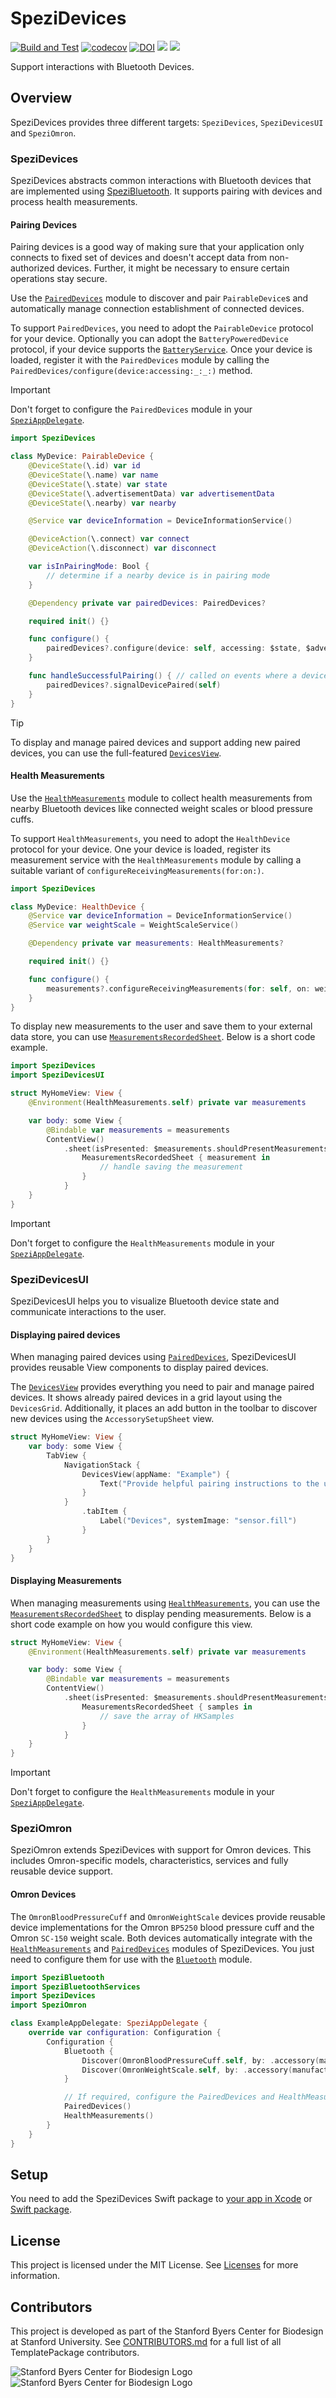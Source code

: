 <!--
                  
This source file is part of the Stanford SpeziDevices open source project

SPDX-FileCopyrightText: 2024 Stanford University and the project authors (see CONTRIBUTORS.md)

SPDX-License-Identifier: MIT
             
-->

# SpeziDevices

[![Build and Test](https://github.com/StanfordSpezi/SpeziDevices/actions/workflows/build-and-test.yml/badge.svg)](https://github.com/StanfordSpezi/SpeziDevices/actions/workflows/build-and-test.yml)
[![codecov](https://codecov.io/gh/StanfordSpezi/SpeziDevices/graph/badge.svg?token=pZeJyWYhAk)](https://codecov.io/gh/StanfordSpezi/SpeziDevices)
[![DOI](https://zenodo.org/badge/DOI/10.5281/zenodo.12627487.svg)](https://doi.org/10.5281/zenodo.12627487)
[![](https://img.shields.io/endpoint?url=https%3A%2F%2Fswiftpackageindex.com%2Fapi%2Fpackages%2FStanfordSpezi%2FSpeziDevices%2Fbadge%3Ftype%3Dswift-versions)](https://swiftpackageindex.com/StanfordSpezi/SpeziDevices)
[![](https://img.shields.io/endpoint?url=https%3A%2F%2Fswiftpackageindex.com%2Fapi%2Fpackages%2FStanfordSpezi%2FSpeziDevices%2Fbadge%3Ftype%3Dplatforms)](https://swiftpackageindex.com/StanfordSpezi/SpeziDevices)

Support interactions with Bluetooth Devices.

## Overview

SpeziDevices provides three different targets: `SpeziDevices`, `SpeziDevicesUI` and `SpeziOmron`.

### SpeziDevices

SpeziDevices abstracts common interactions with Bluetooth devices that are implemented using
[SpeziBluetooth](https://swiftpackageindex.com/StanfordSpezi/SpeziBluetooth/documentation/spezibluetooth).
It supports pairing with devices and process health measurements.

#### Pairing Devices

Pairing devices is a good way of making sure that your application only connects to fixed set of devices and doesn't accept data from 
non-authorized devices.
Further, it might be necessary to ensure certain operations stay secure.

Use the [`PairedDevices`](https://swiftpackageindex.com/stanfordspezi/spezidevices/documentation/spezidevices/paireddevices)
module to discover and pair ``PairableDevice``s and automatically manage connection establishment
of connected devices.

To support `PairedDevices`, you need to adopt the ``PairableDevice`` protocol for your device.
Optionally you can adopt the ``BatteryPoweredDevice`` protocol, if your device supports the
[`BatteryService`](https://swiftpackageindex.com/stanfordspezi/spezibluetooth/documentation/spezibluetoothservices/batteryservice).
Once your device is loaded, register it with the `PairedDevices` module by calling the ``PairedDevices/configure(device:accessing:_:_:)`` method.


> [!IMPORTANT]
> Don't forget to configure the `PairedDevices` module in
  your [`SpeziAppDelegate`](https://swiftpackageindex.com/stanfordspezi/spezi/documentation/spezi/speziappdelegate).

```swift
import SpeziDevices

class MyDevice: PairableDevice {
    @DeviceState(\.id) var id
    @DeviceState(\.name) var name
    @DeviceState(\.state) var state
    @DeviceState(\.advertisementData) var advertisementData
    @DeviceState(\.nearby) var nearby

    @Service var deviceInformation = DeviceInformationService()

    @DeviceAction(\.connect) var connect
    @DeviceAction(\.disconnect) var disconnect

    var isInPairingMode: Bool {
        // determine if a nearby device is in pairing mode
    }

    @Dependency private var pairedDevices: PairedDevices?

    required init() {}

    func configure() {
        pairedDevices?.configure(device: self, accessing: $state, $advertisementData, $nearby)
    }

    func handleSuccessfulPairing() { // called on events where a device can be considered paired (e.g., incoming notifications)
        pairedDevices?.signalDevicePaired(self)
    }
}
```

> [!TIP]
> To display and manage paired devices and support adding new paired devices, you can use the full-featured
  [`DevicesView`](https://swiftpackageindex.com/stanfordspezi/spezidevices/documentation/spezidevicesui/devicesview).

#### Health Measurements

Use the [`HealthMeasurements`](https://swiftpackageindex.com/stanfordspezi/spezidevices/documentation/spezidevices/healthmeasurements)
module to collect health measurements from nearby Bluetooth devices like connected weight scales or
blood pressure cuffs.

To support `HealthMeasurements`, you need to adopt the ``HealthDevice`` protocol for your device.
One your device is loaded, register its measurement service with the `HealthMeasurements` module
by calling a suitable variant of `configureReceivingMeasurements(for:on:)`.

```swift
import SpeziDevices

class MyDevice: HealthDevice {
    @Service var deviceInformation = DeviceInformationService()
    @Service var weightScale = WeightScaleService()

    @Dependency private var measurements: HealthMeasurements?

    required init() {}

    func configure() {
        measurements?.configureReceivingMeasurements(for: self, on: weightScale)
    }
}
```

To display new measurements to the user and save them to your external data store, you can use
[`MeasurementsRecordedSheet`](https://swiftpackageindex.com/stanfordspezi/spezidevices/documentation/spezidevicesui/measurementsrecordedsheet).
Below is a short code example.

```swift
import SpeziDevices
import SpeziDevicesUI

struct MyHomeView: View {
    @Environment(HealthMeasurements.self) private var measurements

    var body: some View {
        @Bindable var measurements = measurements
        ContentView()
            .sheet(isPresented: $measurements.shouldPresentMeasurements) {
                MeasurementsRecordedSheet { measurement in
                    // handle saving the measurement
                }
            }
    }
}
```

> [!IMPORTANT]
> Don't forget to configure the `HealthMeasurements` module in
  your [`SpeziAppDelegate`](https://swiftpackageindex.com/stanfordspezi/spezi/documentation/spezi/speziappdelegate).

### SpeziDevicesUI

SpeziDevicesUI helps you to visualize Bluetooth device state and communicate interactions to the user.

#### Displaying paired devices

When managing paired devices using [`PairedDevices`](https://swiftpackageindex.com/stanfordspezi/spezidevices/documentation/spezidevices/paireddevices),
SpeziDevicesUI provides reusable View components to display paired devices.

The [`DevicesView`](https://swiftpackageindex.com/stanfordspezi/spezidevices/documentation/spezidevicesui/devicesview)
provides everything you need to pair and manage paired devices. 
It shows already paired devices in a grid layout using the ``DevicesGrid``. Additionally, it places an add button in the toolbar
to discover new devices using the ``AccessorySetupSheet`` view.

```swift
struct MyHomeView: View {
    var body: some View {
        TabView {
            NavigationStack {
                DevicesView(appName: "Example") {
                    Text("Provide helpful pairing instructions to the user.")
                }
            }
                .tabItem {
                    Label("Devices", systemImage: "sensor.fill")
                }
        }
    }
}
```

#### Displaying Measurements

When managing measurements using [`HealthMeasurements`](https://swiftpackageindex.com/stanfordspezi/spezidevices/documentation/spezidevices/healthmeasurements),
you can use the [`MeasurementsRecordedSheet`](https://swiftpackageindex.com/stanfordspezi/spezidevices/documentation/spezidevicesui/measurementsrecordedsheet)
to display pending measurements.
Below is a short code example on how you would configure this view.

```swift
struct MyHomeView: View {
    @Environment(HealthMeasurements.self) private var measurements

    var body: some View {
        @Bindable var measurements = measurements
        ContentView()
            .sheet(isPresented: $measurements.shouldPresentMeasurements) {
                MeasurementsRecordedSheet { samples in
                    // save the array of HKSamples
                }
            }
    }
}
```

> [!IMPORTANT]
> Don't forget to configure the `HealthMeasurements` module in
  your [`SpeziAppDelegate`](https://swiftpackageindex.com/stanfordspezi/spezi/documentation/spezi/speziappdelegate).
    
### SpeziOmron

SpeziOmron extends SpeziDevices with support for Omron devices. This includes Omron-specific models, characteristics, services and fully reusable
device support.

#### Omron Devices

The ``OmronBloodPressureCuff`` and ``OmronWeightScale`` devices provide reusable device implementations for the Omron `BP5250` blood pressure cuff
and the Omron `SC-150` weight scale.
Both devices automatically integrate with the [`HealthMeasurements`](https://swiftpackageindex.com/stanfordspezi/spezidevices/documentation/spezidevices/healthmeasurements)
and [`PairedDevices`](https://swiftpackageindex.com/stanfordspezi/spezidevices/documentation/spezidevices/paireddevices) modules of SpeziDevices.
You just need to configure them for use with the [`Bluetooth`](https://swiftpackageindex.com/stanfordspezi/spezibluetooth/documentation/spezibluetooth/bluetooth#Configure-the-Bluetooth-Module)
module.

```swift
import SpeziBluetooth
import SpeziBluetoothServices
import SpeziDevices
import SpeziOmron

class ExampleAppDelegate: SpeziAppDelegate {
    override var configuration: Configuration {
        Configuration {
            Bluetooth {
                Discover(OmronBloodPressureCuff.self, by: .accessory(manufacturer: .omronHealthcareCoLtd, advertising: BloodPressureService.self))
                Discover(OmronWeightScale.self, by: .accessory(manufacturer: .omronHealthcareCoLtd, advertising: WeightScaleService.self))
            }

            // If required, configure the PairedDevices and HealthMeasurements modules
            PairedDevices()
            HealthMeasurements()
        }
    }
}
```

## Setup

You need to add the SpeziDevices Swift package to
[your app in Xcode](https://developer.apple.com/documentation/xcode/adding-package-dependencies-to-your-app#) or
[Swift package](https://developer.apple.com/documentation/xcode/creating-a-standalone-swift-package-with-xcode#Add-a-dependency-on-another-Swift-package).

## License
This project is licensed under the MIT License. See [Licenses](https://github.com/StanfordSpezi/SpeziDevices/tree/main/LICENSES) for more information.


## Contributors
This project is developed as part of the Stanford Byers Center for Biodesign at Stanford University.
See [CONTRIBUTORS.md](https://github.com/StanfordSpezi/SpeziDevices/tree/main/CONTRIBUTORS.md) for a full list of all TemplatePackage contributors.

![Stanford Byers Center for Biodesign Logo](https://raw.githubusercontent.com/StanfordSpezi/.github/main/assets/Footer.png#gh-light-mode-only)
![Stanford Byers Center for Biodesign Logo](https://raw.githubusercontent.com/StanfordSpezi/.github/main/assets/Footer~dark.png#gh-dark-mode-only)
